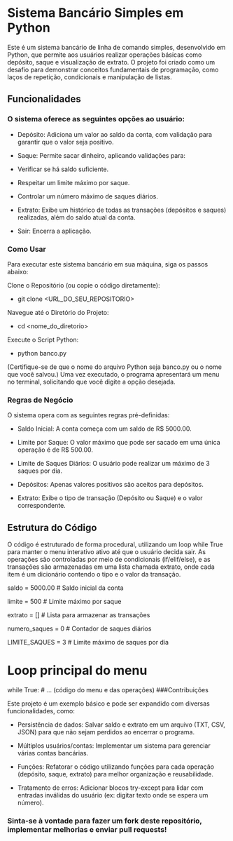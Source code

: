 # Sistema Bancário Simples em Python
Este é um sistema bancário de linha de comando simples, desenvolvido em Python, que permite aos usuários realizar operações básicas como depósito, saque e visualização de extrato. O projeto foi criado como um desafio para demonstrar conceitos fundamentais de programação, como laços de repetição, condicionais e manipulação de listas.

## Funcionalidades
### O sistema oferece as seguintes opções ao usuário:

- Depósito: Adiciona um valor ao saldo da conta, com validação para garantir que o valor seja positivo.

- Saque: Permite sacar dinheiro, aplicando validações para:

- Verificar se há saldo suficiente.

- Respeitar um limite máximo por saque.

- Controlar um número máximo de saques diários.

- Extrato: Exibe um histórico de todas as transações (depósitos e saques) realizadas, além do saldo atual da conta.

- Sair: Encerra a aplicação.

### Como Usar
Para executar este sistema bancário em sua máquina, siga os passos abaixo:

Clone o Repositório (ou copie o código diretamente):

- git clone <URL_DO_SEU_REPOSITORIO>

Navegue até o Diretório do Projeto:

- cd <nome_do_diretorio>

Execute o Script Python:

- python banco.py

  
(Certifique-se de que o nome do arquivo Python seja banco.py ou o nome que você salvou.)
Uma vez executado, o programa apresentará um menu no terminal, solicitando que você digite a opção desejada.

### Regras de Negócio

O sistema opera com as seguintes regras pré-definidas:

- Saldo Inicial: A conta começa com um saldo de R$ 5000.00.

- Limite por Saque: O valor máximo que pode ser sacado em uma única operação é de R$ 500.00.

- Limite de Saques Diários: O usuário pode realizar um máximo de 3 saques por dia.

- Depósitos: Apenas valores positivos são aceitos para depósitos.

- Extrato: Exibe o tipo de transação (Depósito ou Saque) e o valor correspondente.

## Estrutura do Código
O código é estruturado de forma procedural, utilizando um loop while True para manter o menu interativo ativo até que o usuário decida sair. As operações são controladas por meio de condicionais (if/elif/else), e as transações são armazenadas em uma lista chamada extrato, onde cada item é um dicionário contendo o tipo e o valor da transação.

saldo = 5000.00 # Saldo inicial da conta

limite = 500    # Limite máximo por saque

extrato = []    # Lista para armazenar as transações

numero_saques = 0 # Contador de saques diários

LIMITE_SAQUES = 3 # Limite máximo de saques por dia

# Loop principal do menu
while True:
    # ... (código do menu e das operações)
###Contribuições

Este projeto é um exemplo básico e pode ser expandido com diversas funcionalidades, como:

- Persistência de dados: Salvar saldo e extrato em um arquivo (TXT, CSV, JSON) para que não sejam perdidos ao encerrar o programa.

- Múltiplos usuários/contas: Implementar um sistema para gerenciar várias contas bancárias.

- Funções: Refatorar o código utilizando funções para cada operação (depósito, saque, extrato) para melhor organização e reusabilidade.

- Tratamento de erros: Adicionar blocos try-except para lidar com entradas inválidas do usuário (ex: digitar texto onde se espera um número).

### Sinta-se à vontade para fazer um fork deste repositório, implementar melhorias e enviar pull requests!
